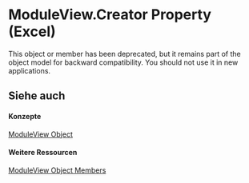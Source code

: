 
# ModuleView.Creator Property (Excel)

This object or member has been deprecated, but it remains part of the object model for backward compatibility. You should not use it in new applications.


## Siehe auch


#### Konzepte


[ModuleView Object](c9133d55-52ab-782d-3d77-8b453b6ab343.md)
#### Weitere Ressourcen


[ModuleView Object Members](http://msdn.microsoft.com/library/41903808-0dbe-3b7a-4b41-302a9b9833e8%28Office.15%29.aspx)